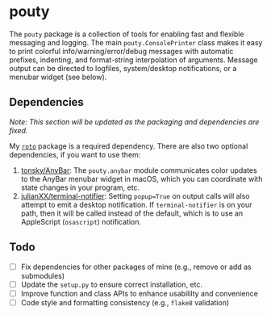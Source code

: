 # pouty

The `pouty` package is a collection of tools for enabling fast and flexible messaging and logging. The main `pouty.ConsolePrinter` class makes it easy to print colorful info/warning/error/debug messages with automatic prefixes, indenting, and format-string interpolation of arguments. Message output can be directed to logfiles, system/desktop notifications, or a menubar widget (see below).

## Dependencies

*Note: This section will be updated as the packaging and dependencies are fixed.*

My [`roto`](https://github.com/jdmonaco/roto) package is a required dependency. There are also two optional dependencies, if you want to use them:

1. [tonsky/AnyBar](https://github.com/tonsky/AnyBar): The `pouty.anybar` module communicates color updates to the AnyBar menubar widget in macOS, which you can coordinate with state changes in your program, etc.
1. [julianXX/terminal-notifier](https://github.com/julienXX/terminal-notifier): Setting `popup=True` on output calls will also attempt to emit a desktop notification. If `terminal-notifier` is on your path, then it will be called instead of the default, which is to use an AppleScript (`osascript`) notification.

## Todo

- [ ] Fix dependencies for other packages of mine (e.g., remove or add as submodules)
- [ ] Update the `setup.py` to ensure correct installation, etc.
- [ ] Improve function and class APIs to enhance usabililty and convenience
- [ ] Code style and formatting consistency (e.g., `flake8` validation)
